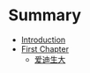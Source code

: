 # Summary

* [Introduction](README.md)
* [First Chapter](chapter1.md)
  * [爱迪生大](chapter1/ai-di-sheng-da.md)

